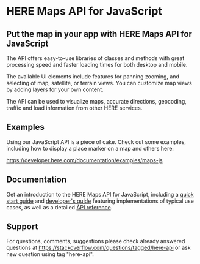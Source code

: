 # HERE Maps API for JavaScript

## Put the map in your app with HERE Maps API for JavaScript

The API offers easy-to-use libraries of classes and methods with great processing speed and faster loading times for both desktop and mobile.

The available UI elements include features for panning zooming, and selecting of map, satellite, or terrain views. You can customize map views by adding layers for your own content.

The API can be used to visualize maps, accurate directions, geocoding, traffic and load information from other HERE services.

## Examples

Using our JavaScript API is a piece of cake. Check out some examples, including how to display a place marker on a map and others here:

https://developer.here.com/documentation/examples/maps-js

## Documentation

Get an introduction to the HERE Maps API for JavaScript, including a [quick start guide](https://developer.here.com/documentation/maps/topics/quick-start.html) and [developer's guide](https://developer.here.com/documentation/maps/topics/user-guide.html) featuring implementations of typical use cases, as well as a detailed [API reference](https://developer.here.com/documentation/maps/topics/api-reference.html).


## Support

For questions, comments, suggestions please check already answered questions at https://stackoverflow.com/questions/tagged/here-api or ask new question using tag "here-api".
